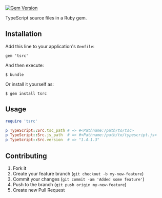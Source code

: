 [![Gem Version](https://badge.fury.io/rb/tsrc.svg)](https://badge.fury.io/rb/tsrc)

TypeScript source files in a Ruby gem.

## Installation

Add this line to your application's `Gemfile`:

    gem 'tsrc'

And then execute:

    $ bundle

Or install it yourself as:

    $ gem install tsrc

## Usage

```ruby
require 'tsrc'

p TypeScript::Src.tsc_path # => #<Pathname:/path/to/tsc>
p TypeScript::Src.js_path  # => #<Pathname:/path/to/typescript.js>
p TypeScript::Src.version  # => "1.4.1.3"
```

## Contributing

1. Fork it
2. Create your feature branch (`git checkout -b my-new-feature`)
3. Commit your changes (`git commit -am 'Added some feature'`)
4. Push to the branch (`git push origin my-new-feature`)
5. Create new Pull Request
